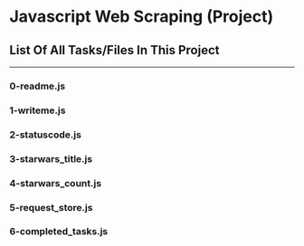 # Javascript Web Scraping (Project)

## List Of All Tasks/Files In This Project

---

### 0-readme.js

### 1-writeme.js

### 2-statuscode.js

### 3-starwars_title.js

### 4-starwars_count.js

### 5-request_store.js

### 6-completed_tasks.js
